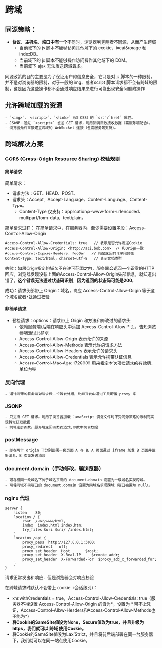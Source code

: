 # 跨域
## 同源策略：

- **协议**、**主机名**、**端口中有一个**不同时，浏览器判定两者不同源，从而产生跨域
	- 当前域下的 js 脚本不能够访问其他域下的 cookie、localStorage 和 indexDB。
	- 当前域下的 js 脚本不能够操作访问操作其他域下的 DOM。
	- 当前域下 ajax 无法发送跨域请求。

同源政策的目的主要是为了保证用户的信息安全，它只是对 js 脚本的一种限制，并不是对浏览器的限制，对于一般的 img、或者script 脚本请求都不会有跨域的限制，这是因为这些操作都不会通过响应结果来进行可能出现安全问题的操作



## 允许跨域加载的资源
    - `<img>`、`<script>`、`<link>`（如 CSS）的 `src`/`href` 属性。
    - JSONP：通过 `<script>` 发送 GET 请求，利用回调函数接收数据（需服务端配合）。
    - 浏览器允许直接建立跨域的 WebSocket 连接（但需服务端支持）。





## 跨域解决方案

### CORS (Cross-Origin Resource Sharing) 校验规则

#### 简单请求
简单请求：
- 请求方法：GET、HEAD、POST。
- 请求头：Accept、Accept-Language、Content-Language、Content-Type。
	- Content-Type 仅支持：application/x-www-form-urlencoded、multipart/form-data、text/plain。

简单请求过程：
在简单请求中，在服务器内，至少需要设置字段：Access-Control-Allow-Origin
```
Access-Control-Allow-Credentials: true   // 表示是否允许发送Cookie
Access-Control-Allow-Origin: <http://api.bob.com>  // 和Orign一致
Access-Control-Expose-Headers: FooBar   // 指定返回其他字段的值
Content-Type: text/html; charset=utf-8   // 表示文档类型
```

失败：如果Orign指定的域名不在许可范围之内，服务器会返回一个正常的HTTP回应，浏览器发现没有上面的Access-Control-Allow-Origin头部信息，就知道出错了。**这个错误无法通过状态码识别，因为返回的状态码可能是200**。

成功：请求头部带上 Origin：域名，响应 Access-Control-Allow-Origin 等于这个域名或者`*`就通过校验

#### 非简单请求
- 预检请求：options：请求带上 Origin 和方法和修改过的请求头
	- 依赖服务端/后端在响应头中添加 Access-Control-Allow-* 头，告知浏览器端通过此请求
	- Access-Control-Allow-Origin 表示允许的来源
	- Access-Control-Allow-Methods 表示允许的请求方法
	- Access-Control-Allow-Headers 表示允许的请求头
	- Access-Control-Allow-Credentials 表示允许携带认证信息
	- Access-Control-Max-Age: 1728000  用来指定本次预检请求的有效期，单位为秒


### 反向代理

	- 通过同源的服务端对请求做一个转发处理，比如开发中通过工具配置 proxy 等

### JSONP

	- 只支持 GET 请求。利用了浏览器加载 JavaScript 资源文件时不受同源策略的限制而实现跨域获取数据
	- 前端注册函数，服务端返回函数表达式,参数中携带数据

### **postMessage**

	- 即在两个 origin 下分别部署一套页面 A 与 B，A 页面通过 iframe 加载 B 页面并监听消息，B 页面发送消息

### **document.domain（手动修改，骗浏览器）**

	- 可将相同一级域名下的子域名页面的 document.domain 设置为一级域名实现跨域。
	- 可将同域不同端口的 document.domain 设置为同域名实现跨域（端口被置为 null）。

### nginx 代理 

```nginx
server {
    listen    80;
    location / {
        root  /var/www/html;
        index  index.html index.htm;
        try_files $uri $uri/ /index.html;
    }
    location /api {
        proxy_pass  http://127.0.0.1:3000;
        proxy_redirect   off;
        proxy_set_header  Host       $host;
        proxy_set_header  X-Real-IP     $remote_addr;
        proxy_set_header  X-Forwarded-For  $proxy_add_x_forwarded_for;
    }
}
```



请求正常发出和响应，但是浏览器会对响应校验

在跨域请求时默认不会带上 cookie（会话级别）：

- xhr.withCredentials = true，Access-Control-Allow-Credentials: true（服务器不得设置 Access-Control-Allow-Origin 的值为*，设置为 * 带不上凭证，Access-Control-Allow-Headers和Access-Control-Allow-Methods也不能为*）
- **将Cookie的SameSite值设为None，Secure值改为true，并且升级为https，我们就可以 跨域 使用Cookie。**
- 将Cookie的SameSite值设为Lax/Strict，并且将前后端部署在同一台服务器下，我们就可以在同一站点使用Cookie。